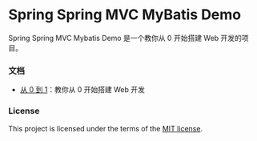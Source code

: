 # Spring Spring MVC MyBatis Demo

Spring Spring MVC Mybatis Demo 是一个教你从 0 开始搭建 Web 开发的项目。
 
### 文档

* [从 0 到 1](https://github.com/SkyCo/spring-springmvc-mybatis-demo/blob/master/UserGuide.md)：教你从 0 开始搭建 Web 开发
  
### License

This project is licensed under the terms of the [MIT license](LICENSE).
